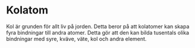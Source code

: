 # Kolatom

Kol är grunden för allt liv på jorden. Detta beror på att kolatomer kan skapa
fyra bindningar till andra atomer. Detta gör att den kan bilda tusentals olika
bindningar med syre, kväve, väte, kol och andra element.
